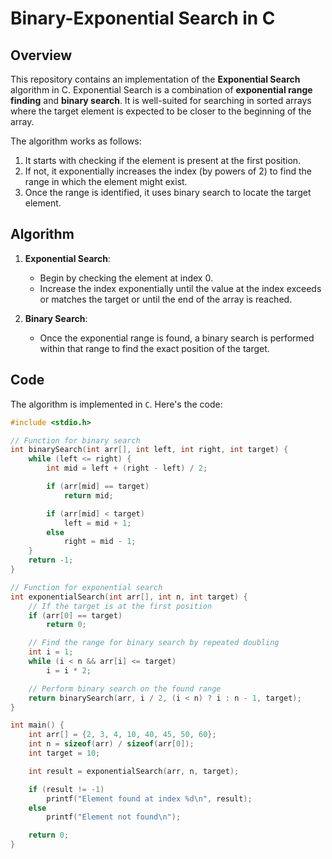 # Binary-Exponential Search in C

## Overview

This repository contains an implementation of the **Exponential Search** algorithm in C. Exponential Search is a combination of **exponential range finding** and **binary search**. It is well-suited for searching in sorted arrays where the target element is expected to be closer to the beginning of the array.

The algorithm works as follows:
1. It starts with checking if the element is present at the first position.
2. If not, it exponentially increases the index (by powers of 2) to find the range in which the element might exist.
3. Once the range is identified, it uses binary search to locate the target element.

## Algorithm

1. **Exponential Search**:
   - Begin by checking the element at index 0.
   - Increase the index exponentially until the value at the index exceeds or matches the target or until the end of the array is reached.
   
2. **Binary Search**:
   - Once the exponential range is found, a binary search is performed within that range to find the exact position of the target.

## Code

The algorithm is implemented in `C`. Here's the code:

```c
#include <stdio.h>

// Function for binary search
int binarySearch(int arr[], int left, int right, int target) {
    while (left <= right) {
        int mid = left + (right - left) / 2;

        if (arr[mid] == target)
            return mid;

        if (arr[mid] < target)
            left = mid + 1;
        else
            right = mid - 1;
    }
    return -1;
}

// Function for exponential search
int exponentialSearch(int arr[], int n, int target) {
    // If the target is at the first position
    if (arr[0] == target)
        return 0;

    // Find the range for binary search by repeated doubling
    int i = 1;
    while (i < n && arr[i] <= target)
        i = i * 2;

    // Perform binary search on the found range
    return binarySearch(arr, i / 2, (i < n) ? i : n - 1, target);
}

int main() {
    int arr[] = {2, 3, 4, 10, 40, 45, 50, 60};
    int n = sizeof(arr) / sizeof(arr[0]);
    int target = 10;

    int result = exponentialSearch(arr, n, target);

    if (result != -1)
        printf("Element found at index %d\n", result);
    else
        printf("Element not found\n");

    return 0;
}

